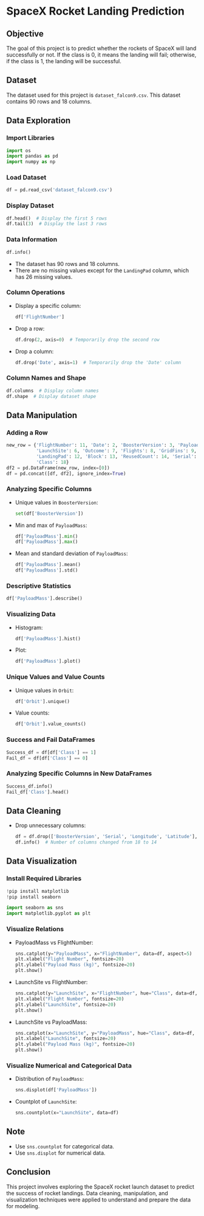 # SpaceX Rocket Landing Prediction

## Objective
The goal of this project is to predict whether the rockets of SpaceX will land successfully or not. If the class is 0, it means the landing will fail; otherwise, if the class is 1, the landing will be successful.

## Dataset
The dataset used for this project is `dataset_falcon9.csv`. This dataset contains 90 rows and 18 columns.

## Data Exploration
### Import Libraries
```python
import os
import pandas as pd
import numpy as np
```

### Load Dataset
```python
df = pd.read_csv('dataset_falcon9.csv')
```

### Display Dataset
```python
df.head()  # Display the first 5 rows
df.tail(3)  # Display the last 3 rows
```

### Data Information
```python
df.info()
```
- The dataset has 90 rows and 18 columns.
- There are no missing values except for the `LandingPad` column, which has 26 missing values.

### Column Operations
- Display a specific column:
  ```python
  df['FlightNumber']
  ```
- Drop a row:
  ```python
  df.drop(2, axis=0)  # Temporarily drop the second row
  ```
- Drop a column:
  ```python
  df.drop('Date', axis=1)  # Temporarily drop the 'Date' column
  ```

### Column Names and Shape
```python
df.columns  # Display column names
df.shape  # Display dataset shape
```

## Data Manipulation
### Adding a Row
```python
new_row = {'FlightNumber': 11, 'Date': 2, 'BoosterVersion': 3, 'PayloadMass': 4, 'Orbit': 5,
           'LaunchSite': 6, 'Outcome': 7, 'Flights': 8, 'GridFins': 9, 'Reused': 10, 'Legs': 11,
           'LandingPad': 12, 'Block': 13, 'ReusedCount': 14, 'Serial': 15, 'Longitude': 16, 'Latitude': 17,
           'Class': 18}
df2 = pd.DataFrame(new_row, index=[0])
df = pd.concat([df, df2], ignore_index=True)
```

### Analyzing Specific Columns
- Unique values in `BoosterVersion`:
  ```python
  set(df['BoosterVersion'])
  ```
- Min and max of `PayloadMass`:
  ```python
  df['PayloadMass'].min()
  df['PayloadMass'].max()
  ```
- Mean and standard deviation of `PayloadMass`:
  ```python
  df['PayloadMass'].mean()
  df['PayloadMass'].std()
  ```

### Descriptive Statistics
```python
df['PayloadMass'].describe()
```

### Visualizing Data
- Histogram:
  ```python
  df['PayloadMass'].hist()
  ```
- Plot:
  ```python
  df['PayloadMass'].plot()
  ```

### Unique Values and Value Counts
- Unique values in `Orbit`:
  ```python
  df['Orbit'].unique()
  ```
- Value counts:
  ```python
  df['Orbit'].value_counts()
  ```

### Success and Fail DataFrames
```python
Success_df = df[df['Class'] == 1]
Fail_df = df[df['Class'] == 0]
```

### Analyzing Specific Columns in New DataFrames
```python
Success_df.info()
Fail_df['Class'].head()
```

## Data Cleaning
- Drop unnecessary columns:
  ```python
  df = df.drop(['BoosterVersion', 'Serial', 'Longitude', 'Latitude'], axis=1)
  df.info()  # Number of columns changed from 18 to 14
  ```

## Data Visualization
### Install Required Libraries
```python
!pip install matplotlib
!pip install seaborn
```
```python
import seaborn as sns
import matplotlib.pyplot as plt
```

### Visualize Relations
- PayloadMass vs FlightNumber:
  ```python
  sns.catplot(y="PayloadMass", x="FlightNumber", data=df, aspect=5)
  plt.xlabel("Flight Number", fontsize=20)
  plt.ylabel("Payload Mass (kg)", fontsize=20)
  plt.show()
  ```
- LaunchSite vs FlightNumber:
  ```python
  sns.catplot(y="LaunchSite", x="FlightNumber", hue="Class", data=df, aspect=5)
  plt.xlabel("Flight Number", fontsize=20)
  plt.ylabel("LaunchSite", fontsize=20)
  plt.show()
  ```
- LaunchSite vs PayloadMass:
  ```python
  sns.catplot(x="LaunchSite", y="PayloadMass", hue="Class", data=df, aspect=5)
  plt.xlabel("LaunchSite", fontsize=20)
  plt.ylabel("Payload Mass (kg)", fontsize=20)
  plt.show()
  ```

### Visualize Numerical and Categorical Data
- Distribution of `PayloadMass`:
  ```python
  sns.displot(df['PayloadMass'])
  ```
- Countplot of `LaunchSite`:
  ```python
  sns.countplot(x="LaunchSite", data=df)
  ```

## Note
- Use `sns.countplot` for categorical data.
- Use `sns.displot` for numerical data.

## Conclusion
This project involves exploring the SpaceX rocket launch dataset to predict the success of rocket landings. Data cleaning, manipulation, and visualization techniques were applied to understand and prepare the data for modeling.
